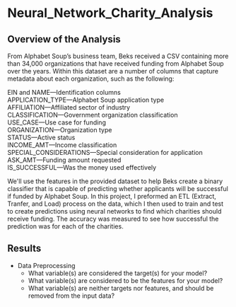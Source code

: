 # Neural_Network_Charity_Analysis

## Overview of the Analysis

From Alphabet Soup’s business team, Beks received a CSV containing more than 34,000 organizations that have received funding from Alphabet Soup over the years. Within this dataset are a number of columns that capture metadata about each organization, such as the following:

EIN and NAME—Identification columns <br/>
APPLICATION_TYPE—Alphabet Soup application type <br/>
AFFILIATION—Affiliated sector of industry <br/>
CLASSIFICATION—Government organization classification <br/>
USE_CASE—Use case for funding <br/>
ORGANIZATION—Organization type <br/>
STATUS—Active status <br/>
INCOME_AMT—Income classification <br/>
SPECIAL_CONSIDERATIONS—Special consideration for application <br/>
ASK_AMT—Funding amount requested <br/>
IS_SUCCESSFUL—Was the money used effectively <br/>

We'll use the features in the provided dataset to help Beks create a binary classifier that is capable of predicting whether applicants will be successful if funded by Alphabet Soup. In this project, I preformed an ETL (Extract, Tranfer, and Load) process on the data, which I then used to train and test to create predictions using neural networks to find which charities should receive funding. The accuracy was measured to see how successful the prediction was for each of the charities.

## Results

* Data Preprocessing
  * What variable(s) are considered the target(s) for your model?
  * What variable(s) are considered to be the features for your model?
  * What variable(s) are neither targets nor features, and should be removed from the input data?
